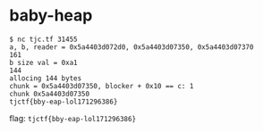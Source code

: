 # baby-heap
``` 
$ nc tjc.tf 31455
a, b, reader = 0x5a4403d072d0, 0x5a4403d07350, 0x5a4403d07370
161
b size val = 0xa1
144
allocing 144 bytes
chunk = 0x5a4403d07350, blocker + 0x10 == c: 1
chunk 0x5a4403d07350
tjctf{bby-eap-lol171296386}
```
flag: `tjctf{bby-eap-lol171296386}`
